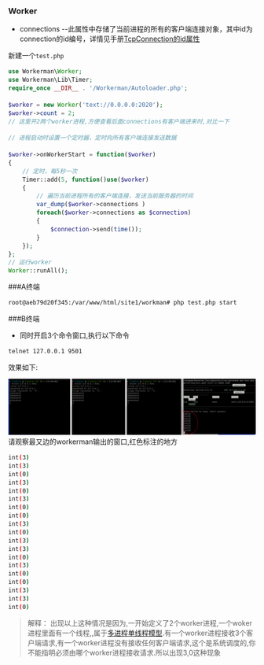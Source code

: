 ### Worker

- connections
--此属性中存储了当前进程的所有的客户端连接对象，其中id为connection的id编号，详情见手册[TcpConnection的id属性](http://doc.workerman.net/tcp-connection/id.html)

新建一个`test.php`
```php
use Workerman\Worker;
use Workerman\Lib\Timer;
require_once __DIR__ . '/Workerman/Autoloader.php';

$worker = new Worker('text://0.0.0.0:2020');
$worker->count = 2;
// 这里开2两个worker进程,方便查看后面connections有客户端进来时,对比一下

// 进程启动时设置一个定时器，定时向所有客户端连接发送数据

$worker->onWorkerStart = function($worker)
{
    // 定时，每5秒一次
    Timer::add(5, function()use($worker)
    {
        // 遍历当前进程所有的客户端连接，发送当前服务器的时间
		var_dump($worker->connections )
        foreach($worker->connections as $connection)
        {
            $connection->send(time());
        }
    });
};
// 运行worker
Worker::runAll();
```
###A终端
```sh
root@aeb79d20f345:/var/www/html/site1/workman# php test.php start 
```

###B终端
- 同时开启3个命令窗口,执行以下命令

```sh
telnet 127.0.0.1 9501
```
效果如下:

![](https://github.com/jingmian/my-PHP--notes/blob/master/workerman/connections.png)
请观察最又边的workerman输出的窗口,红色标注的地方
```sh
int(3)
int(3)
int(0)
int(3)
int(0)
int(3)
int(0)
int(0)
int(3)
int(0)
int(3)
int(3)
int(0)
int(3)
int(0)
int(0)
int(3)
int(3)
int(0)
```
> 解释： 出现以上这种情况是因为,一开始定义了2个worker进程,一个woker进程里面有一个线程,,属于[多进程单线程模型](http://doc.workerman.net/faq/about-multi-thread.html).有一个worker进程接收3个客户端请求,有一个worker进程没有接收任何客户端请求,这个是系统调度的,你不能指明必须由哪个worker进程接收请求.所以出现3,0这种现象
